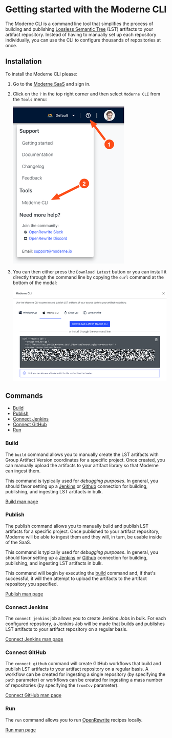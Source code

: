 # Getting started with the Moderne CLI

The Moderne CLI is a command line tool that simplifies the process of building and publishing [Lossless Semantic Tree](https://docs.moderne.io/concepts/lossless-semantic-trees) (LST) artifacts to your artifact repository. Instead of having to manually set up each repository individually, you can use the CLI to configure thousands of repositories at once.

## Installation

To install the Moderne CLI please:

1. Go to the [Moderne SaaS](https://app.moderne.io/) and sign in.
2.  Click on the `?` in the top right corner and then select `Moderne CLI` from the `Tools` menu:

    ![](../.gitbook/assets/cli-download.png)
3.  You can then either press the `Download Latest` button or you can install it directly through the command line by copying the `curl` command at the bottom of the modal:

    ![](../.gitbook/assets/cli-download2.png)

## Commands

* [Build](cli-intro.md#build)
* [Publish](cli-intro.md#publish)
* [Connect Jenkins](cli-intro.md#connect-jenkins)
* [Connect GitHub](cli-intro.md#connect-github)
* [Run](cli-intro.md#run)

### Build

The `build` command allows you to manually create the LST artifacts with Group Artifact Version coordinates for a specific project. Once created, you can manually upload the artifacts to your artifact library so that Moderne can ingest them.

This command is typically used for _debugging purposes_. In general, you should favor setting up a [Jenkins](cli-intro.md#connect-jenkins) or [Github](cli-intro.md#connect-github) connection for building, publishing, and ingesting LST artifacts in bulk.

[Build man page](https://moderneinc.github.io/moderne-cli/mod-build.html)

### Publish

The publish command allows you to manually build and publish LST artifacts for a specific project. Once published to your artifact repository, Moderne will be able to ingest them and they will, in turn, be usable inside of the SaaS.

This command is typically used for _debugging purposes_. In general, you should favor setting up a [Jenkins](cli-intro.md#connect-jenkins) or [Github](connect-github/) connection for building, publishing, and ingesting LST artifacts in bulk.

This command will begin by executing the [build](cli-intro.md#build-command) command and, if that's successful, it will then attempt to upload the artifacts to the artifact repository you specified.

[Publish man page](https://moderneinc.github.io/moderne-cli/mod-publish.html)

### Connect Jenkins

The `connect jenkins` job allows you to create Jenkins Jobs in bulk. For each configured repository, a Jenkins Job will be made that builds and publishes LST artifacts to your artifact repository on a regular basis.

[Connect Jenkins man page](https://moderneinc.github.io/moderne-cli/mod-connect-jenkins.html)

### Connect GitHub

The `connect github` command will create GitHub workflows that build and publish LST artifacts to your artifact repository on a regular basis. A workflow can be created for ingesting a single repository (by specifying the `path` parameter) or workflows can be created for ingesting a mass number of repositories (by specifying the `fromCsv` parameter).

[Connect GitHub man page](https://moderneinc.github.io/moderne-cli/mod-connect-github.html)

### Run

The `run` command allows you to run [OpenRewrite](https://docs.openrewrite.org/) recipes locally.

[Run man page](https://moderneinc.github.io/moderne-cli/mod-run.html)
